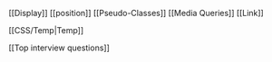 








[[Display]]
[[position]]
[[Pseudo-Classes]]
[[Media Queries]]
[[Link]]


[[CSS/Temp|Temp]]

[[Top interview questions]]
